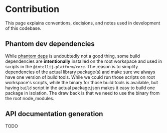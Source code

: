 # Contribution

This page explains conventions, decisions, and notes used in development of this codebase.

## Phantom dev dependencies

While [phantom deps](https://rushjs.io/pages/advanced/phantom_deps/) is undoubtedly not a good thing, some build
dependencies are **intentionally** installed on the root workspace and used in scripts in the `@intellij-platform/core`.
The reason is to simplify dependencies of the actual library package(s) and make sure we always have one version of
build tools. While we could run those scripts on root workspace's scripts, while the binary for those build tools is
available, but having `build` script in the actual package.json makes it easy to build one package in isolation.
The draw back is that we need to use the binary from the root node_modules.

## API documentation generation

TODO
